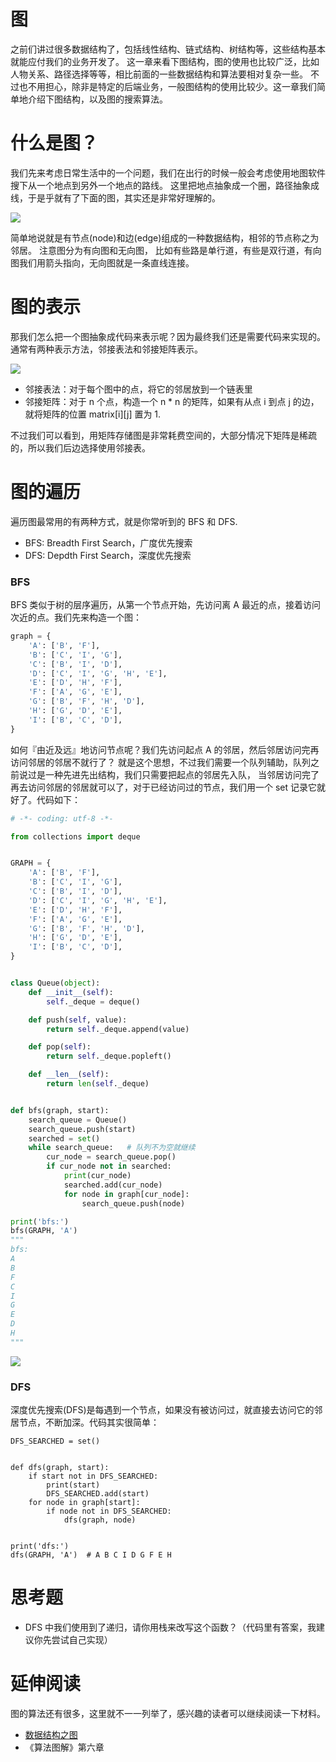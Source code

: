 # 图
之前们讲过很多数据结构了，包括线性结构、链式结构、树结构等，这些结构基本就能应付我们的业务开发了。
这一章来看下图结构，图的使用也比较广泛，比如人物关系、路径选择等等，相比前面的一些数据结构和算法要相对复杂一些。
不过也不用担心，除非是特定的后端业务，一般图结构的使用比较少。这一章我们简单地介绍下图结构，以及图的搜索算法。

# 什么是图？
我们先来考虑日常生活中的一个问题，我们在出行的时候一般会考虑使用地图软件搜下从一个地点到另外一个地点的路线。
这里把地点抽象成一个圈，路径抽象成线，于是乎就有了下面的图，其实还是非常好理解的。

![](./graph_road.png)

简单地说就是有节点(node)和边(edge)组成的一种数据结构，相邻的节点称之为邻居。 注意图分为有向图和无向图，
比如有些路是单行道，有些是双行道，有向图我们用箭头指向，无向图就是一条直线连接。

# 图的表示
那我们怎么把一个图抽象成代码来表示呢？因为最终我们还是需要代码来实现的。通常有两种表示方法，邻接表法和邻接矩阵表示。

![](./graph_rep.png)

- 邻接表法：对于每个图中的点，将它的邻居放到一个链表里
- 邻接矩阵：对于 n 个点，构造一个 n * n 的矩阵，如果有从点 i 到点 j 的边，就将矩阵的位置 matrix[i][j] 置为 1.

不过我们可以看到，用矩阵存储图是非常耗费空间的，大部分情况下矩阵是稀疏的，所以我们后边选择使用邻接表。

# 图的遍历
遍历图最常用的有两种方式，就是你常听到的 BFS 和 DFS.

- BFS: Breadth First Search，广度优先搜索
- DFS: Depdth First Search，深度优先搜索

### BFS
BFS 类似于树的层序遍历，从第一个节点开始，先访问离 A 最近的点，接着访问次近的点。我们先来构造一个图：

```py
graph = {
    'A': ['B', 'F'],
    'B': ['C', 'I', 'G'],
    'C': ['B', 'I', 'D'],
    'D': ['C', 'I', 'G', 'H', 'E'],
    'E': ['D', 'H', 'F'],
    'F': ['A', 'G', 'E'],
    'G': ['B', 'F', 'H', 'D'],
    'H': ['G', 'D', 'E'],
    'I': ['B', 'C', 'D'],
}
```
如何『由近及远』地访问节点呢？我们先访问起点 A 的邻居，然后邻居访问完再访问邻居的邻居不就行了？
就是这个思想，不过我们需要一个队列辅助，队列之前说过是一种先进先出结构，我们只需要把起点的邻居先入队，
当邻居访问完了再去访问邻居的邻居就可以了，对于已经访问过的节点，我们用一个 set 记录它就好了。代码如下：

```py
# -*- coding: utf-8 -*-

from collections import deque


GRAPH = {
    'A': ['B', 'F'],
    'B': ['C', 'I', 'G'],
    'C': ['B', 'I', 'D'],
    'D': ['C', 'I', 'G', 'H', 'E'],
    'E': ['D', 'H', 'F'],
    'F': ['A', 'G', 'E'],
    'G': ['B', 'F', 'H', 'D'],
    'H': ['G', 'D', 'E'],
    'I': ['B', 'C', 'D'],
}


class Queue(object):
    def __init__(self):
        self._deque = deque()

    def push(self, value):
        return self._deque.append(value)

    def pop(self):
        return self._deque.popleft()

    def __len__(self):
        return len(self._deque)


def bfs(graph, start):
    search_queue = Queue()
    search_queue.push(start)
    searched = set()
    while search_queue:   # 队列不为空就继续
        cur_node = search_queue.pop()
        if cur_node not in searched:
            print(cur_node)
            searched.add(cur_node)
            for node in graph[cur_node]:
                search_queue.push(node)

print('bfs:')
bfs(GRAPH, 'A')
"""
bfs:
A
B
F
C
I
G
E
D
H
"""
```

![](./bfs.png)

### DFS
深度优先搜索(DFS)是每遇到一个节点，如果没有被访问过，就直接去访问它的邻居节点，不断加深。代码其实很简单：

```
DFS_SEARCHED = set()


def dfs(graph, start):
    if start not in DFS_SEARCHED:
        print(start)
        DFS_SEARCHED.add(start)
    for node in graph[start]:
        if node not in DFS_SEARCHED:
            dfs(graph, node)


print('dfs:')
dfs(GRAPH, 'A')  # A B C I D G F E H

```


# 思考题
- DFS 中我们使用到了递归，请你用栈来改写这个函数？（代码里有答案，我建议你先尝试自己实现）

# 延伸阅读
图的算法还有很多，这里就不一一列举了，感兴趣的读者可以继续阅读一下材料。

- [数据结构之图](https://www.zybuluo.com/guoxs/note/249812)
- 《算法图解》第六章
